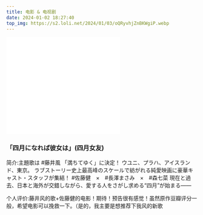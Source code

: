 ```yaml
---
title: 电影 & 电视剧
date: 2024-01-02 18:27:40
top_img: https://s2.loli.net/2024/01/03/oQRyvhjZnBKWgiP.webp
---
```


<div class="music-card">
  <iframe src="//player.bilibili.com/player.html?aid=496368107&bvid=BV1NK411e7fg&cid=1407103249&p=2" height = "256" scrolling="no" border="0" frameborder="no" framespacing="0" allowfullscreen="true"> </iframe>

  <div class="music-info">
    <h3>「四月になれば彼女は」(四月女友)</h3>
    <p>简介:主題歌は #藤井風 「満ちてゆく」に決定！
        ウユニ、プラハ、アイスランド、東京。
        ラブストーリー史上最高峰のスケールで紡がれる純愛映画に豪華キャスト・スタッフが集結！
        #佐藤健　×　#長澤まさみ　×　#森七菜 
        現在と過去、日本と海外が交錯しながら、愛する人をさがし求める“四月”が始まる――</p>
    <p>个人评价:藤井风的歌+佐藤健的电影！期待！预告很有感觉！虽然原作豆瓣评分一般，希望电影可以挽救一下。（是的，我主要是想推荐下我风的新歌 </p>
  </div>
</div>